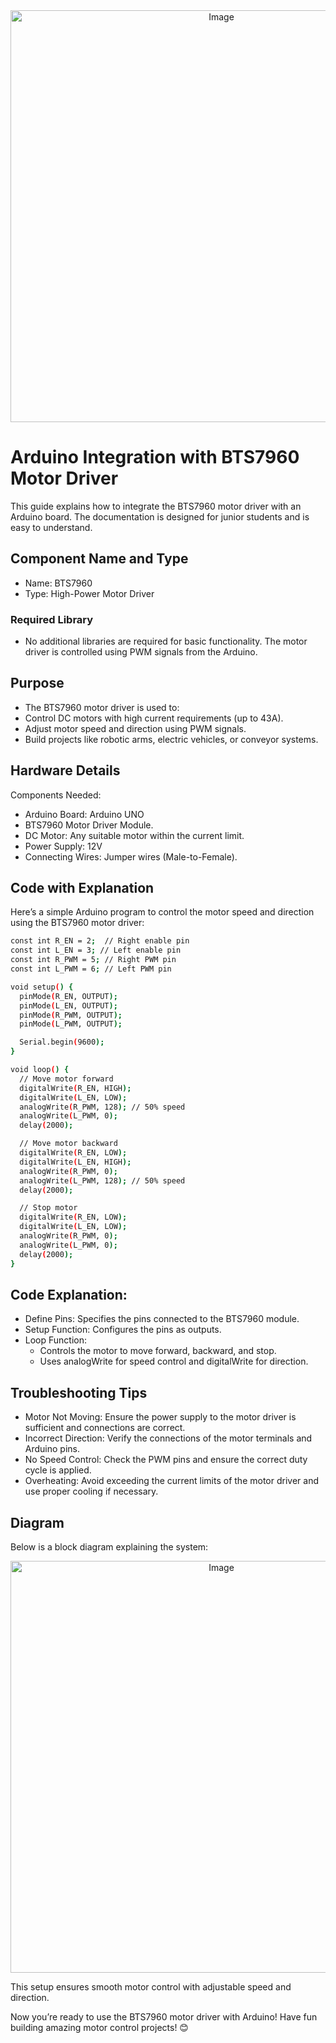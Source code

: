<div align="center">
  <img width="659" alt="Image" src="https://github.com/user-attachments/assets/5c8d7a11-51a1-4184-bf30-c8d81373ee44" />
</div>

# Arduino Integration with BTS7960 Motor Driver
This guide explains how to integrate the BTS7960 motor driver with an Arduino board. The documentation is designed for junior students and is easy to understand.
## Component Name and Type
* Name: BTS7960
* Type: High-Power Motor Driver
### Required Library
* No additional libraries are required for basic functionality. The motor driver is controlled using PWM signals from the Arduino.
## Purpose
* The BTS7960 motor driver is used to:
* Control DC motors with high current requirements (up to 43A).
* Adjust motor speed and direction using PWM signals.
* Build projects like robotic arms, electric vehicles, or conveyor systems.
## Hardware Details
Components Needed:
* Arduino Board: Arduino UNO
* BTS7960 Motor Driver Module.
* DC Motor: Any suitable motor within the current limit.
* Power Supply: 12V
* Connecting Wires: Jumper wires (Male-to-Female).
## Code with Explanation
Here’s a simple Arduino program to control the motor speed and direction using the BTS7960 motor driver:
```bash
const int R_EN = 2;  // Right enable pin
const int L_EN = 3; // Left enable pin
const int R_PWM = 5; // Right PWM pin
const int L_PWM = 6; // Left PWM pin

void setup() {
  pinMode(R_EN, OUTPUT);
  pinMode(L_EN, OUTPUT);
  pinMode(R_PWM, OUTPUT);
  pinMode(L_PWM, OUTPUT);

  Serial.begin(9600);
}

void loop() {
  // Move motor forward
  digitalWrite(R_EN, HIGH);
  digitalWrite(L_EN, LOW);
  analogWrite(R_PWM, 128); // 50% speed
  analogWrite(L_PWM, 0);
  delay(2000);

  // Move motor backward
  digitalWrite(R_EN, LOW);
  digitalWrite(L_EN, HIGH);
  analogWrite(R_PWM, 0);
  analogWrite(L_PWM, 128); // 50% speed
  delay(2000);

  // Stop motor
  digitalWrite(R_EN, LOW);
  digitalWrite(L_EN, LOW);
  analogWrite(R_PWM, 0);
  analogWrite(L_PWM, 0);
  delay(2000);
}
```
## Code Explanation:
* Define Pins: Specifies the pins connected to the BTS7960 module.
* Setup Function: Configures the pins as outputs.
* Loop Function:
  * Controls the motor to move forward, backward, and stop.
  * Uses analogWrite for speed control and digitalWrite for direction.
## Troubleshooting Tips
* Motor Not Moving: Ensure the power supply to the motor driver is sufficient and connections are correct.
* Incorrect Direction: Verify the connections of the motor terminals and Arduino pins.
* No Speed Control: Check the PWM pins and ensure the correct duty cycle is applied.
* Overheating: Avoid exceeding the current limits of the motor driver and use proper cooling if necessary.
## Diagram
Below is a block diagram explaining the system:

<div align="center">
  <img width="659" alt="Image" src="https://github.com/user-attachments/assets/396d5ede-7699-4ca8-a80b-826e0dbe734c" />
</div>

This setup ensures smooth motor control with adjustable speed and direction.

Now you’re ready to use the BTS7960 motor driver with Arduino! Have fun building amazing motor control projects! 😊

